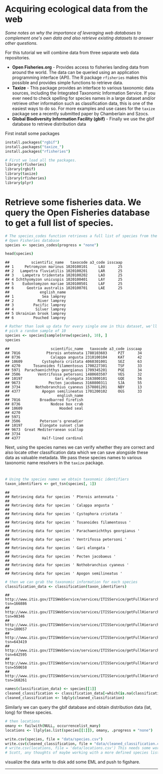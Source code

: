 
# Acquiring ecological data from the web 

*Some notes on why the importance of leveraging web databases to complement one's own data and also retrieve existing datasets to answer other questions.*

For this tutorial we will combine data from three separate web data repositories. 

* **Open Fisheries.org** - Provides access to fisheries landing data from around the world. The data can be queried using an application programming interface (API). The R package `rfisheries` makes this possible and provides simple functions to retrieve data.
* **Taxize** - This package provides an interface to various taxonomic data sources, including the Integrated Taxonomic Information Service. If you ever need to check spelling for species names in a large dataset and/or retrieve other information such as classification data, this is one of the easiest ways to do so. For more examples and use cases for the `taxize` package see a recently submitted paper by Chamberlain and Szocs. 
* **Global Biodiversity Information Facility (gbif)** - Finally we use the gbif database to retrieve distribution data


First install some packages


```coffee
install.packages("rgbif")
install.packages("taxize_")
install.packages("rfisheries")
```



```coffee
# First we load all the packages.
library(rfisheries)
library(rgbif)
library(taxize)
library(rfisheries)
library(plyr)
```

# Retrieve some fisheries data. We query the Open Fisheries database to get a full list of species. 

```coffee
# The species_codes function retrieves a full list of species from the
# Open Fisheries database
species <- species_codes(progress = "none")
```



```coffee
head(species)
```

```
##          scientific_name   taxocode a3_code isscaap
## 1     Petromyzon marinus 1020100101     LAU      25
## 2   Lampetra fluviatilis 1020100201     LAR      25
## 3    Lampetra tridentata 1020100202     LAO      25
## 4 Ichthyomyzon unicuspis 1020100401     LAY      25
## 5    Eudontomyzon mariae 1020100501     LAF      25
## 6      Geotria australis 1020100701     LAE      25
##              english_name
## 1             Sea lamprey
## 2           River lamprey
## 3         Pacific lamprey
## 4          Silver lamprey
## 5 Ukrainian brook lamprey
## 6         Pouched lamprey
```

```coffee
# Rather than look up data for every single one in this dataset, we'll
# pick a random sample of 10
species <- species[sample(nrow(species), 10), ]
species
```

```
##                   scientific_name   taxocode a3_code isscaap
## 7016            Pterois antennata 1780103603     PZT      34
## 8736              Calappa angusta 2310100104     KAT      42
## 10609         Cystophora cristata 4060301001     SEZ      63
## 4270      Tosanoides filamentosus 1700227301     TSF      33
## 5971  Parachaenichthys georgianus 1709345201     PGE      34
## 3506        Ventrifossa petersoni 1480603507     VES      32
## 10197               Gari elongata 3163800101     GQE      56
## 9673             Pecten jacobaeus 3160800311     SJA      55
## 3734       Nothobranchius cyaneus 1570801201     NBY      13
## 4377          Apogon semilineatus 1701200102     OGS      33
##                      english_name
## 7016         Broadbarred firefish
## 8736              Nodose box crab
## 10609                 Hooded seal
## 4270                             
## 5971                             
## 3506         Peterson's grenadier
## 10197        Elongate sunset clam
## 9673  Great Mediterranean scallop
## 3734                             
## 4377          Half-lined cardinal
```


Next, using the species names we can verify whether they are correct and also locate other classification data which we can save alongside these data as valuable metadata. We pass these species names to various taxonomic name resolvers in the `taxize` package.

#

```coffee
# Using the species names we obtain taxonomic identifiers
taxon_identifiers <- get_tsn(species[, 1])
```

```
## 
## Retrieving data for species ' Pterois antennata '
## 
## Retrieving data for species ' Calappa angusta '
## 
## Retrieving data for species ' Cystophora cristata '
## 
## Retrieving data for species ' Tosanoides filamentosus '
## 
## Retrieving data for species ' Parachaenichthys georgianus '
## 
## Retrieving data for species ' Ventrifossa petersoni '
## 
## Retrieving data for species ' Gari elongata '
## 
## Retrieving data for species ' Pecten jacobaeus '
## 
## Retrieving data for species ' Nothobranchius cyaneus '
## 
## Retrieving data for species ' Apogon semilineatus '
```

```coffee
# then we can grab the taxonomic information for each species
classification_data <- classification(taxon_identifiers)
```

```
## http://www.itis.gov/ITISWebService/services/ITISService/getFullHierarchyFromTSN?tsn=166886
## http://www.itis.gov/ITISWebService/services/ITISService/getFullHierarchyFromTSN?tsn=98346
## http://www.itis.gov/ITISWebService/services/ITISService/getFullHierarchyFromTSN?tsn=180657
## http://www.itis.gov/ITISWebService/services/ITISService/getFullHierarchyFromTSN?tsn=643419
## http://www.itis.gov/ITISWebService/services/ITISService/getFullHierarchyFromTSN?tsn=642595
## http://www.itis.gov/ITISWebService/services/ITISService/getFullHierarchyFromTSN?tsn=550658
## http://www.itis.gov/ITISWebService/services/ITISService/getFullHierarchyFromTSN?tsn=168261
```

```coffee
names(classification_data) <- species[[1]]
cleaned_classification <- classification_data[-which(is.na(classification_data))]
cleaned_classification <- ldply(cleaned_classification)
```

Similarly we can query the gbif database and obtain distribution data (lat, long) for these species.



```coffee
# then locations
omany <- failwith(NULL, occurrencelist_many)
locations <- llply(as.list(species[[1]]), omany, .progress = "none")
```



```coffee
write.csv(species, file = "data/species.csv")
write.csv(cleaned_classification, file = "data/cleaned_classification.csv")
# write.csv(locations, file = 'data/locations.csv') This needs some work.
# Scott, any thoughts of maybe working with a more defined species list?
```


visualize the data
write to disk
add some EML
and push to figshare.

---


